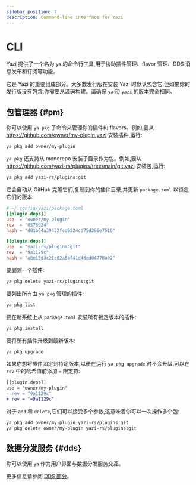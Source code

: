 ```yaml
---
sidebar_position: 7
description: Command-line interface for Yazi
---
```


# CLI

Yazi 提供了一个名为 `ya` 的命令行工具,用于协助插件管理、flavor 管理、DDS 消息发布和订阅等功能。

它是 Yazi 的重要组成部分。大多数发行版在安装 Yazi 时默认包含它,但如果你的发行版没有包含,你需要[从源码构建](/docs/installation#source)。请确保 `ya` 和 `yazi` 的版本完全相同。

## 包管理器 {#pm}

你可以使用 `ya pkg` 子命令来管理你的插件和 flavors。例如,要从 https://github.com/owner/my-plugin.yazi 安装插件,运行:

```sh
ya pkg add owner/my-plugin
```

`ya pkg` 还支持从 monorepo 安装子目录作为包。例如,要从 https://github.com/yazi-rs/plugins/tree/main/git.yazi 安装包,运行:

```sh
ya pkg add yazi-rs/plugins:git
```

它会自动从 GitHub 克隆它们,复制到你的插件目录,并更新 `package.toml` 以锁定它们的版本:

```toml
# ~/.config/yazi/package.toml
[[plugin.deps]]
use  = "owner/my-plugin"
rev  = "0573024"
hash = "d81b64a39432fcd6224cd75d296e7510"

[[plugin.deps]]
use  = "yazi-rs/plugins:git"
rev  = "9a1129c"
hash = "a8e15d3c21c02a5af41d46ed04778a02"
```

要删除一个插件:

```sh
ya pkg delete yazi-rs/plugins:git
```

要列出所有由 `ya pkg` 管理的插件:

```sh
ya pkg list
```

要在新系统上从 `package.toml` 安装所有锁定版本的插件:

```sh
ya pkg install
```

要将所有插件升级到最新版本:

```sh
ya pkg upgrade
```

如果你想将插件固定到特定版本,以便在运行 `ya pkg upgrade` 时不会升级,可以在 `rev` 中的哈希值前添加 `=` 限定符:

```diff
[[plugin.deps]]
use = "owner/my-plugin"
- rev = "9a1129c"
+ rev = "=9a1129c"
```

对于 `add` 和 `delete`,它们可以接受多个参数,这意味着你可以一次操作多个包:

```sh
ya pkg add owner/my-plugin yazi-rs/plugins:git
ya pkg delete owner/my-plugin yazi-rs/plugins:git
```

## 数据分发服务 {#dds}

你可以使用 `ya` 作为用户界面与数据分发服务交互。

更多信息请参阅 [DDS 部分](/docs/dds)。

